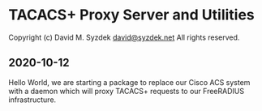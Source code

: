 
TACACS+ Proxy Server and Utilities
==================================

Copyright (c) David M. Syzdek <david@syzdek.net>
All rights reserved.

2020-10-12
----------

Hello World, we are starting a package to replace our Cisco ACS system with a
daemon which will proxy TACACS+ requests to our FreeRADIUS infrastructure.

